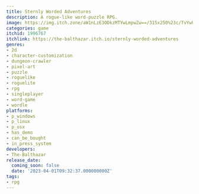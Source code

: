 ```yaml
---
title: Sternly Worded Adventures
description: A rogue-like word-puzzle RPG.
image: https://img.itch.zone/aW1nLzE3ODkzMTYwLmpwZw==/315x250%23c/TvYwUC.jpg
categories: game
itchid: 1996767
itchlink: https://the-balthazar.itch.io/sternly-worded-adventures
genres:
- 2d
- character-customization
- dungeon-crawler
- pixel-art
- puzzle
- roguelike
- roguelite
- rpg
- singleplayer
- word-game
- wordle
platforms:
- p_windows
- p_linux
- p_osx
- has_demo
- can_be_bought
- in_press_system
developers:
- The-Balthazar
release_date:
  coming_soon: false
  date: '2023-04-01T09:32:37.000000000Z'
tags:
- rpg
---
```

